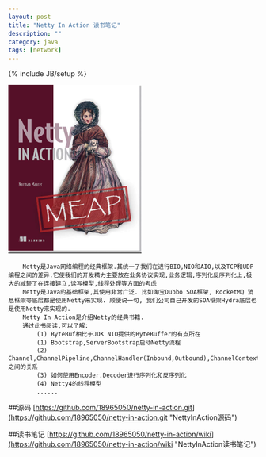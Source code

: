 ```yaml
---
layout: post
title: "Netty In Action 读书笔记"
description: ""
category: java
tags: [network]
---
```

{% include JB/setup %}

![Netty-In-Action](/assets/attachment/img/netty-in-action.png)

        Netty是Java网络编程的经典框架.其统一了我们在进行BIO,NIO和AIO,以及TCP和UDP编程之间的差异.它使我们的开发精力主要放在业务协议实现,业务逻辑,序列化反序列化上,极大的减轻了在连接建立,读写模型,线程处理等方面的考虑
        Netty是Java的基础框架,其使用非常广泛. 比如淘宝Dubbo SOA框架, RocketMQ 消息框架等底层都是使用Netty来实现. 顺便说一句, 我们公司自己开发的SOA框架Hydra底层也是使用Netty来实现的. 
        Netty In Action是介绍Netty的经典书籍.
        通过此书阅读,可以了解:
            (1) ByteBuf相比于JDK NIO提供的ByteBuffer的有点所在
            (1) Bootstrap,ServerBootstrap启动Netty流程
            (2) Channel,ChannelPipeline,ChannelHandler(Inbound,Outbound),ChannelContext之间的关系
            (3) 如何使用Encoder,Decoder进行序列化和反序列化
            (4) Netty4的线程模型
            ......

##源码
[https://github.com/18965050/netty-in-action.git](https://github.com/18965050/netty-in-action.git "NettyInAction源码")


##读书笔记
[https://github.com/18965050/netty-in-action/wiki](https://github.com/18965050/netty-in-action/wiki "NettyInAction读书笔记")
